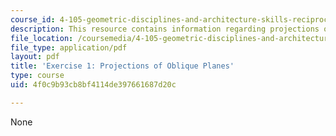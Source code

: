 ```yaml
---
course_id: 4-105-geometric-disciplines-and-architecture-skills-reciprocal-methodologies-fall-2012
description: This resource contains information regarding projections of oblique planes.
file_location: /coursemedia/4-105-geometric-disciplines-and-architecture-skills-reciprocal-methodologies-fall-2012/4f0c9b93cb8bf4114de397661687d20c_MIT4_105F12_ex1-projection.pdf
file_type: application/pdf
layout: pdf
title: 'Exercise 1: Projections of Oblique Planes'
type: course
uid: 4f0c9b93cb8bf4114de397661687d20c

---
```

None